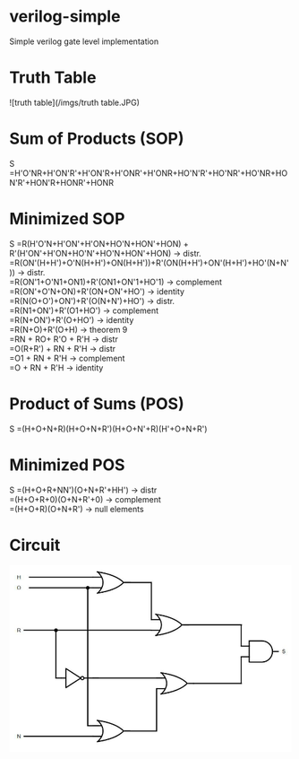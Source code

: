 # verilog-simple
Simple verilog gate level implementation
# Truth Table
![truth table](/imgs/truth table.JPG)
# Sum of Products (SOP)

S	=H'O'NR+H'ON'R'+H'ON'R+H'ONR'+H'ONR+HO'N'R'+HO'NR'+HO'NR+HON'R'+HON'R+HONR'+HONR </br>

# Minimized SOP

S	=R(H'O'N+H'ON'+H'ON+HO'N+HON'+HON) + R'(H'ON'+H'ON+HO'N'+HO'N+HON'+HON) -> distr.</br>
	=R(ON'(H+H')+O'N(H+H')+ON(H+H'))+R'(ON(H+H')+ON'(H+H')+HO'(N+N')) -> distr.</br>
	=R(ON'1+O'N1+ON1)+R'(ON1+ON'1+HO'1) -> complement</br>
	=R(ON'+O'N+ON)+R'(ON+ON'+HO') -> identity</br>
	=R(N(O+O')+ON')+R'(O(N+N')+HO') -> distr.</br>
	=R(N1+ON')+R'(O1+HO') -> complement</br>
	=R(N+ON')+R'(O+HO')  -> identity</br>
	=R(N+O)+R'(O+H) -> theorem 9</br>
	=RN + RO+ R'O + R'H -> distr</br>
	=O(R+R') + RN + R'H -> distr</br>
	=O1 + RN + R'H -> complement</br>
	=O + RN + R'H -> identity</br>

# Product of Sums (POS)

S	=(H+O+N+R)(H+O+N+R')(H+O+N'+R)(H'+O+N+R')

# Minimized POS

S	=(H+O+R+NN')(O+N+R'+HH')  -> distr</br>
	=(H+O+R+0)(O+N+R'+0) -> complement</br>
	=(H+O+R)(O+N+R')   -> null elements</br>

# Circuit
![Circuit](/imgs/circuit.jpg)
